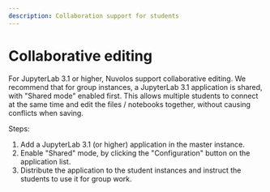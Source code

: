 ```yaml
---
description: Collaboration support for students
---
```


# Collaborative editing

For JupyterLab 3.1 or higher, Nuvolos support collaborative editing. We recommend that for group instances, a JupyterLab 3.1 application is shared, with "Shared mode" enabled first. This allows multiple students to connect at the same time and edit the files / notebooks together, without causing conflicts when saving.

Steps:

1. Add a JupyterLab 3.1 \(or higher\) application in the master instance.
2. Enable "Shared" mode, by clicking the "Configuration" button on the application list.
3. Distribute the application to the student instances and instruct the students to use it for group work.



